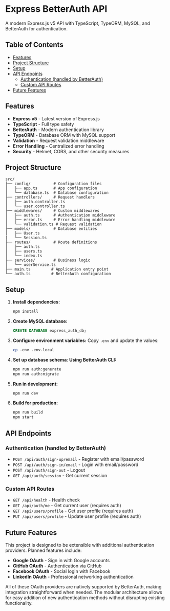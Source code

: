 # Express BetterAuth API

A modern Express.js v5 API with TypeScript, TypeORM, MySQL, and BetterAuth for authentication.

## Table of Contents

- [Features](#features)
- [Project Structure](#project-structure)
- [Setup](#setup)
- [API Endpoints](#api-endpoints)
  - [Authentication (handled by BetterAuth)](#authentication-handled-by-betterauth)
  - [Custom API Routes](#custom-api-routes)
- [Future Features](#future-features)

## Features

- **Express v5** - Latest version of Express.js
- **TypeScript** - Full type safety
- **BetterAuth** - Modern authentication library
- **TypeORM** - Database ORM with MySQL support
- **Validation** - Request validation middleware
- **Error Handling** - Centralized error handling
- **Security** - Helmet, CORS, and other security measures

## Project Structure

```
src/
├── config/          # Configuration files
│   ├── app.ts       # App configuration
│   └── database.ts  # Database configuration
├── controllers/     # Request handlers
│   ├── auth.controller.ts
│   └── user.controller.ts
├── middlewares/     # Custom middlewares
│   ├── auth.ts      # Authentication middleware
│   ├── error.ts     # Error handling middleware
│   └── validation.ts # Request validation
├── models/          # Database entities
│   ├── User.ts
|   └── Session.ts
├── routes/          # Route definitions
│   ├── auth.ts
│   ├── users.ts
│   └── index.ts
├── services/        # Business logic
│   └── userService.ts
├── main.ts         # Application entry point
└── auth.ts         # BetterAuth configuration
```

## Setup

1. **Install dependencies:**
   ```bash
   npm install
   ```

2. **Create MySQL database:**
   ```sql
   CREATE DATABASE express_auth_db;
   ```

3. **Configure environment variables:**
   Copy `.env` and update the values:
   ```bash
   cp .env .env.local
   ```

4. **Set up database schema**:
   **Using BetterAuth CLI:**
   ```bash
   npm run auth:generate 
   npm run auth:migrate
   ```

5. **Run in development:**
   ```bash
   npm run dev
   ```

6. **Build for production:**
   ```bash
   npm run build
   npm start
   ```

## API Endpoints

### Authentication (handled by BetterAuth)

- `POST /api/auth/sign-up/email` - Register with email/password
- `POST /api/auth/sign-in/email` - Login with email/password  
- `POST /api/auth/sign-out` - Logout
- `GET /api/auth/session` - Get current session

### Custom API Routes

- `GET /api/health` - Health check
- `GET /api/auth/me` - Get current user (requires auth)
- `GET /api/users/profile` - Get user profile (requires auth)
- `PUT /api/users/profile` - Update user profile (requires auth)

## Future Features

This project is designed to be extensible with additional authentication providers. Planned features include:

- **Google OAuth** - Sign in with Google accounts
- **GitHub OAuth** - Authentication via GitHub
- **Facebook OAuth** - Social login with Facebook
- **LinkedIn OAuth** - Professional networking authentication

All of these OAuth providers are natively supported by BetterAuth, making integration straightforward when needed. The modular architecture allows for easy addition of new authentication methods without disrupting existing functionality.